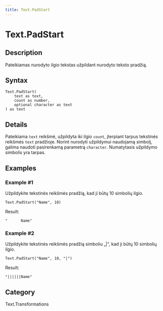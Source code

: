 ```yaml
---
title: Text.PadStart
---
```


# Text.PadStart


## Description

Pateikiamas nurodyto ilgio tekstas užpildant nurodyto teksto pradžią.


## Syntax

```powerquery
Text.PadStart(
    text as text,
    count as number,
    optional character as text
) as text
```


## Details

Pateikiama <code>text</code> reikšmė, užpildyta iki ilgio <code>count</code>, įterpiant tarpus tekstinės reikšmės <code>text</code> pradžioje.    Norint nurodyti užpildymui naudojamą simbolį, galima naudoti pasirenkamą parametrą <code>character</code>. Numatytasis užpildymo simbolis yra tarpas.


## Examples

### Example #1 
Užpildykite tekstinės reikšmės pradžią, kad ji būtų 10 simbolių ilgio.
```powerquery
Text.PadStart("Name", 10)
```

Result: 
```powerquery
"      Name"
```


### Example #2 
Užpildykite tekstinės reikšmės pradžią simboliu „|“, kad ji būtų 10 simbolių ilgio.
```powerquery
Text.PadStart("Name", 10, "|")
```

Result: 
```powerquery
"||||||Name"
```




## Category
Text.Transformations
